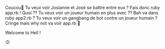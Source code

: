 Coucou👋
Tu veux voir Josianne et José se battre entre eux ? Fais donc ruby app.rb !
Quoi ?? Tu veux voir un joueur humain en plus avec ?? Bah va dans ruby app2.rb ?
Tu veux voir un gangbang de bot contre un joueur humain ? Cringe mais why not va voir app.rb 👀

Welcome to Hell !

:D